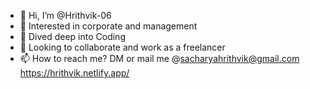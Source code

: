 - 👋 Hi, I’m @Hrithvik-06
- 👀 Interested in corporate and management
- 🌱 Dived deep into Coding
- 💞️ Looking to collaborate and work as a freelancer
- 📫 How to reach me? DM or mail me @sacharyahrithvik@gmail.com
https://hrithvik.netlify.app/

<!---
Hrithvik-06/Hrithvik-06 is a ✨ special ✨ repository because its `README.md` (this file) appears on your GitHub profile.
You can click the Preview link to take a look at your changes.
--->
